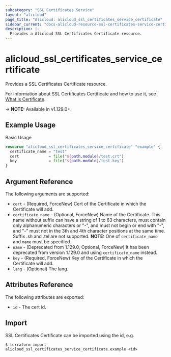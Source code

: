 ```yaml
---
subcategory: "SSL Certificates Service"
layout: "alicloud"
page_title: "Alicloud: alicloud_ssl_certificates_service_certificate"
sidebar_current: "docs-alicloud-resource-ssl-certificates-service-certificate"
description: |-
  Provides a Alicloud SSL Certificates Certificate resource.
---
```


# alicloud\_ssl\_certificates\_service\_certificate

Provides a SSL Certificates Certificate resource.

For information about SSL Certificates Certificate and how to use it, see [What is Certificate](https://www.alibabacloud.com/help/product/28533.html).

-> **NOTE:** Available in v1.129.0+.

## Example Usage

Basic Usage

```terraform
resource "alicloud_ssl_certificates_service_certificate" "example" {
  certificate_name = "test"
  cert             = file("${path.module}/test.crt")
  key              = file("${path.module}/test.key")
}

```

## Argument Reference

The following arguments are supported:

* `cert` - (Required, ForceNew) Cert of the Certificate in which the Certificate will add.
* `certificate_name` - (Optional, ForceNew) Name of the Certificate. 
  This name without suffix can have a string of 1 to 63 characters, must contain only alphanumeric characters or "-", 
  and must not begin or end with "-", and "-" must not in the 3th and 4th character positions at the same time. 
  Suffix .sh and .tel are not supported.
  **NOTE:** One of `certificate_name` and `name` must be specified.
* `name` - (Deprecated from 1.129.0, Optional, ForceNew) It has been deprecated from version 1.129.0 and using `certificate_name` instead.
* `key` - (Required, ForceNew) Key of the Certificate in which the Certificate will add.
* `lang` - (Optional) The lang.

## Attributes Reference

The following attributes are exported:

* `id` - The cert id.

## Import

SSL Certificates Certificate can be imported using the id, e.g.

```shell
$ terraform import alicloud_ssl_certificates_service_certificate.example <id>
```
